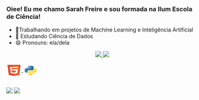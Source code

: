 ### Oiee! Eu me chamo Sarah Freire e sou formada na Ilum Escola de Ciência!

- 🔭Trabalhando em projetos de Machine Learning e Inteligência Artificial
- 🌱 Estudando Ciência de Dados
- 😄 Pronouns: ela/dela

<div align="center">
  <a href="https://github.com/Sarah-Freire">
  <img height="180em" src="https://github-readme-stats.vercel.app/api?username=Sarah-Freire&show_icons=true&theme=dracula&include_all_commits=true&count_private=true"/>
  <img height="180em" src="https://github-readme-stats.vercel.app/api/top-langs/?username=Sarah-Freire&layout=compact&langs_count=7&theme=dracula"/>
</div>

<div style="display: inline_block"><br>
    <img align="center" alt="Rafa-HTML" height="30" width="40" src="https://raw.githubusercontent.com/devicons/devicon/master/icons/html5/html5-original.svg">
  <img align="center" alt="Rafa-Python" height="30" width="40" src="https://raw.githubusercontent.com/devicons/devicon/master/icons/python/python-original.svg">
</div>

##

<div>   
  
  <a href = "mailto:sarah220043@gmail.com"><img src="https://img.shields.io/badge/-Gmail-%23333?style=for-the-badge&logo=gmail&logoColor=white" target="_blank"></a>
  <a href="https://www.linkedin.com/in/sarah-freiree" target="_blank"><img src="https://img.shields.io/badge/-LinkedIn-%230077B5?style=for-the-badge&logo=linkedin&logoColor=white" target="_blank"></a> 

